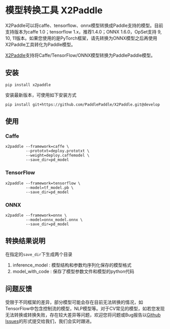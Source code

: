 # 模型转换工具 X2Paddle

X2Paddle可以将caffe、tensorflow、onnx模型转换成Paddle支持的模型。目前支持版本为caffe 1.0；tensorflow 1.x，推荐1.4.0；ONNX 1.6.0，OpSet支持 9, 10, 11版本。如果您使用的是PyTorch框架，请先转换为ONNX模型之后再使用X2Paddle工具转化为Paddle模型。

[X2Paddle](https://github.com/PaddlePaddle/X2Paddle)支持将Caffe/TensorFlow/ONNX模型转换为PaddlePaddle模型。



## 安装

```
pip install x2paddle
```

安装最新版本，可使用如下安装方式

```
pip install git+https://github.com/PaddlePaddle/X2Paddle.git@develop
```

## 使用

### Caffe

```
x2paddle --framework=caffe \
         --prototxt=deploy.prototxt \
         --weight=deploy.caffemodel \
         --save_dir=pd_model
```

### TensorFlow

```
x2paddle --framework=tensorflow \
         --model=tf_model.pb \
         --save_dir=pd_model
```

### ONNX

```
x2paddle --framework=onnx \
         --model=onnx_model.onnx \
         --save_dir=pd_model
```

## 转换结果说明

在指定的`save_dir`下生成两个目录  
1. inference_model : 模型结构和参数均序列化保存的模型格式
2. model_with_code : 保存了模型参数文件和模型的python代码

## 问题反馈

受限于不同框架的差异，部分模型可能会存在目前无法转换的情况，如TensorFlow中包含控制流的模型，NLP模型等。对于CV常见的模型，如若您发现无法转换或转换失败，存在较大差异等问题，欢迎您将问题或Bug报告以[Github Issues](https://github.com/PaddlePaddle/X2Paddle/issues)的形式提交给我们，我们会实时跟进。
